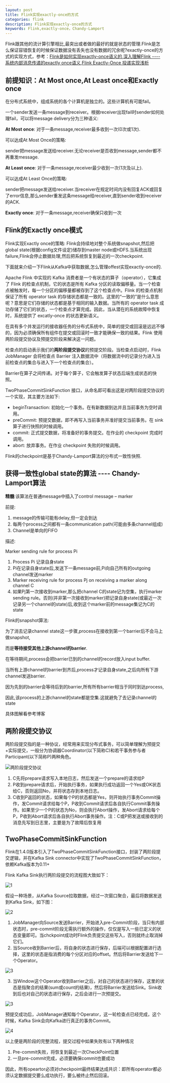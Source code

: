 ```yaml
---
layout: post
title: Flink实现exactly-once的方式
categories: flink
description: Flink实现exactly-once的方式
keywords: Flink,exactly-once，Chandy-Lamport
---
```

Flink跟其他的流计算引擎相比,最突出或者做的最好的就是状态的管理.Flink是怎么保证容错恢复的时候保证数据没有丢失也没有数据的冗余呢?exactly-once的方式的实现方式，参考：[Flink是如何实现exactly-once语义的](https://www.cnblogs.com/leon0/p/11005159.html),[深入理解Flink ---- 系统内部消息传递的exactly once语义](https://www.cnblogs.com/tuowang/p/9022198.html),[Flink Exactly-Once 投递实现浅析](https://cloud.tencent.com/developer/article/1485664)

## 前提知识：At Most once,At Least once和Exactly once

在分布式系统中，组成系统的各个计算机是独立的。这些计算机有可能fail。

一个sender发送一条message到receiver。根据receiver出现fail时sender如何处理fail，可以将message delivery分为三种语义:
 
**At Most once**: 对于一条message,receiver最多收到一次(0次或1次).

可以达成At Most Once的策略:

sender把message发送给receiver.无论receiver是否收到message,sender都不再重发message.

**At Least once**: 对于一条message,receiver最少收到一次(1次及以上).

可以达成At Least Once的策略:

sender把message发送给receiver.当receiver在规定时间内没有回复ACK或回复了error信息,那么sender重发这条message给receiver,直到sender收到receiver的ACK.

**Exactly once**: 对于一条message,receiver确保只收到一次

## Flink的Exactly once模式

Flink实现Exactly once的策略: Flink会持续地对整个系统做snapshot,然后把global state(根据config文件设定)储存到master node或HDFS.当系统出现failure,Flink会停止数据处理,然后把系统恢复到最近的一次checkpoint.

下面就来介绍一下Flink从Kafka中获取数据,怎么管理offest实现exactly-once的.

Apache Flink 中实现的 Kafka 消费者是一个有状态的算子（operator），它集成了 Flink 的检查点机制，它的状态是所有 Kafka 分区的读取偏移量。当一个检查点被触发时，每一个分区的偏移量都被存到了这个检查点中。Flink 的检查点机制保证了所有 operator task 的存储状态都是一致的。这里的“一致的”是什么意思呢？意思是它们存储的状态都是基于相同的输入数据。当所有的 operator task 成功存储了它们的状态，一个检查点才算完成。因此，当从潜在的系统故障中恢复时，系统提供了 excatly-once 的状态更新语义。

在具有多个并发运行的接收器任务的分布式系统中，简单的提交或回滚是远远不够的，因为必须确保所有组件在提交或回滚时一致才能确保一致的结果。Flink 使用两阶段提交协议及预提交阶段来解决这一问题。

检查点的启动表示我们的**两阶段提交协议**的预提交阶段。当检查点启动时，Flink JobManager 会将检查点 Barrier 注入数据流中（将数据流中的记录分为进入当前检查点的集合与进入下一个检查点的集合）。

Barrier在算子之间传递。对于每个算子，它会触发算子状态后端生成状态的快照。

TwoPhaseCommitSinkFunction 接口，从命名即可看出这是对两阶段提交协议的一个实现，其主要方法如下:
* beginTransaction: 初始化一个事务。在有新数据到达并且当前事务为空时调用。
* preCommit: 预提交数据，即不再写入当前事务并准好提交当前事务。在 sink 算子进行快照的时候调用。
* commit: 正式提交数据，将准备好的事务提交。在作业的 checkpoint 完成时调用。
* abort: 放弃事务。在作业 checkpoint 失败的时候调用。

Flink的checkpoint是基于Chandy-Lamport算法的分布式一致性快照.

## 获得一致性global state的算法 ---- Chandy-Lamport算法

**精髓**:该算法在普通message中插入了control message – marker

前提:
1. message的传输可能有delay,但一定会到达
2. 每两个process之间都有一条communication path(可能由多条channel组成)
3. Channel是单向的FIFO

描述:

Marker sending rule for process Pi
1. Process Pi 记录自身state
2. Pi在记录自身state后,发送下一条message前,Pi向自己所有的outgoing channel发送marker
3. Marker receiving rule for process Pj on receiving a marker along channel C
4. 如果Pj第一次接收到marker,那么把channel C的state记为空集，执行marker sending rule。否则(并非第一次接收到marker)把记录自身state(或最近一次记录另一个channel的state)后,收到这个marker前的message集记为C的state

Flink的snapshot算法:

为了消去记录channel state这一步骤,process在接收到第一个barrier后不会马上做snapshot,

而是**等待接受其他上游channel的barrier**.

在等待期间,process会把barrier已到的channel的record放入input buffer.

当所有上游channel的barrier到齐后,process才记录自身state,之后向所有下游channel发送barrier.

因为先到的barrier会等待后到的barrier,所有所有barrier相当于同时到达process,

因此,该process的上游channel的state都是空集.这就避免了去记录channel的state

具体图解看参考博客

## 两阶段提交协议

两阶段提交指的是一种协议，经常用来实现分布式事务，可以简单理解为预提交+实际提交，一般分为协调器Coordinator(以下简称C)和若干事务参与者Participant(以下简称P)两种角色。

![两阶段提交协议](/images/posts/knowledge/flink-base/twoPhase.jpg)

1. C先将prepare请求写入本地日志，然后发送一个prepare的请求给P
2. P收到prepare请求后，开始执行事务，如果执行成功返回一个Yes或OK状态给C，否则返回No，并将状态存到本地日志。
3. C收到P返回的状态，如果每个P的状态都是Yes，则开始执行事务Commit操作，发Commit请求给每个P，P收到Commit请求后各自执行Commit事务操作。如果至少一个P的状态为No，则会执行Abort操作，发Abort请求给每个P，P收到Abort请求后各自执行Abort事务操作。注：C或P把发送或接收到的消息先写到日志里，主要是为了故障后恢复用

## TwoPhaseCommitSinkFunction

Flink在1.4.0版本引入了TwoPhaseCommitSinkFunction接口，封装了两阶段提交逻辑，并在Kafka Sink connector中实现了TwoPhaseCommitSinkFunction，依赖Kafka版本为0.11+

Flink Kafka Sink执行两阶段提交的流程图大致如下：

![1](/images/posts/knowledge/flink-commit/1.png)

假设一种场景，从Kafka Source拉取数据，经过一次窗口聚合，最后将数据发送到Kafka Sink，如下图：

![2](/images/posts/knowledge/flink-commit/2.png)

1. JobManager向Source发送Barrier，开始进入pre-Commit阶段，当只有内部状态时，pre-commit阶段无需执行额外的操作，仅仅是写入一些已定义的状态变量即可。当chckpoint成功时Flink负责提交这些写入，否则就终止取消掉它们。
2. 当Source收到Barrier后，将自身的状态进行保存，后端可以根据配置进行选择，这里的状态是指消费的每个分区对应的offset。然后将Barrier发送给下一个Operator。

![3](/images/posts/knowledge/flink-commit/3.png)

3. 当Window这个Operator收到Barrier之后，对自己的状态进行保存，这里的状态是指聚合的结果(sum或count的结果)，然后将Barrier发送给Sink。Sink收到后也对自己的状态进行保存，之后会进行一次预提交。

![3](/images/posts/knowledge/flink-commit/3.png)

预提交成功后，JobManager通知每个Operator，这一轮检查点已经完成，这个时候，Kafka Sink会向Kafka进行真正的事务Commit。

![4](/images/posts/knowledge/flink-commit/4.png)

以上便是两阶段的完整流程，提交过程中如果失败有以下两种情况

1. Pre-commit失败，将恢复到最近一次CheckPoint位置
2. 一旦pre-commit完成，必须要确保commit也要成功

因此，所有opeartor必须对checkpoint最终结果达成共识：即所有operator都必须认定数据提交要么成功执行，要么被终止然后回滚。


